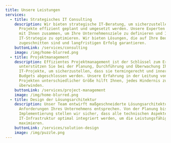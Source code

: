 ```yaml
---
title: Unsere Leistungen
services:
  - title: Strategisches IT Consulting
    description: Wir bieten strategische IT-Beratung, um sicherzustellen, dass Ihre
      Projekte effizient geplant und umgesetzt werden. Unsere Experten arbeiten
      mit Ihnen zusammen, um Ihre Unternehmensziele zu definieren und Ihre
      IT-Strategie zu optimieren. Wir bieten Lösungen, die auf Ihre Bedürfnisse
      zugeschnitten sind und langfristigen Erfolg garantieren.
    buttonLink: /services/consulting
    image: /img/home-blurred.png
  - title: Projektmanagement
    description: Effizientes Projektmanagement ist der Schlüssel zum Erfolg. Wir
      unterstützen Sie bei der Planung, Durchführung und Überwachung Ihrer
      IT-Projekte, um sicherzustellen, dass sie termingerecht und innerhalb des
      Budgets abgeschlossen werden. Unsere Erfahrung in der Leitung von
      Projekten unterschiedlicher Größe hilft Ihnen, jedes Hindernis zu
      überwinden.
    buttonLink: /services/project-management
    image: /img/home-blurred.png
  - title: Design der Lösungsarchitektur
    description: Unser Team entwirft maßgeschneiderte Lösungsarchitekturen, die den
      Anforderungen Ihres Unternehmens entsprechen. Von der Planung bis zur
      Implementierung stellen wir sicher, dass alle technischen Aspekte Ihrer
      IT-Infrastruktur optimal integriert werden, um die Leistungsfähigkeit zu
      maximieren.
    buttonLink: /services/solution-design
    image: /img/puzzle.png
---
```

